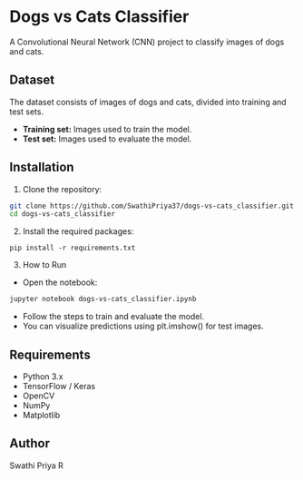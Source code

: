 # Dogs vs Cats Classifier

A Convolutional Neural Network (CNN) project to classify images of dogs and cats.

## Dataset

The dataset consists of images of dogs and cats, divided into training and test sets.  
- **Training set:** Images used to train the model.  
- **Test set:** Images used to evaluate the model.  

## Installation

1. Clone the repository:

```bash
git clone https://github.com/SwathiPriya37/dogs-vs-cats_classifier.git
cd dogs-vs-cats_classifier
```
2. Install the required packages:
```
pip install -r requirements.txt
```
3. How to Run

- Open the notebook:
```bash
jupyter notebook dogs-vs-cats_classifier.ipynb
```
- Follow the steps to train and evaluate the model.
- You can visualize predictions using plt.imshow() for test images.

## Requirements

- Python 3.x
- TensorFlow / Keras
- OpenCV
- NumPy
- Matplotlib

## Author
Swathi Priya R   